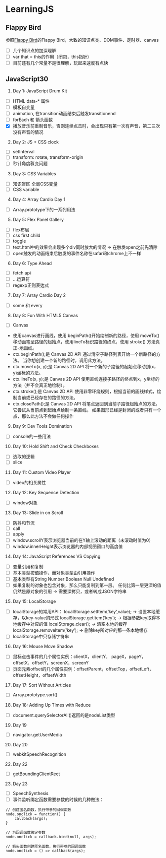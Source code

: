 # LearningJS

## Flappy Bird
参照[Flappy Bird](https://github.com/tzc123/canvas_game)的Flappy Bird，大致的知识点类、DOM事件、定时器、canvas

- [ ] 几个知识点的加深理解
- [ ] var that = this的作用（闭包，this指针）
- [ ] 目前还有几个常量不是很理解，玩起来速度有点快

## JavaScript30
1. Day 1: JavaScript Drum Kit
- [ ] HTML data-* 属性
- [ ] 模板自变量
- [ ] animation, 在transition动画结束后触发transitionend
- [ ] forEach 和 箭头函数 
- [x] 播放音乐前重制音乐，否则连续点击时，会出现只有第一次有声音，第二三次没有声音的情况

2. Day 2: JS + CSS clock
- [ ] setInterval
- [ ] transform: rotate, transform-origin
- [ ] 秒针角度骤变问题

3. Day 3: CSS Variables
- [ ] 知识盲区 全局CSS变量
- [ ] CSS variable

4. Day 4: Array Cardio Day 1
- [ ] Array.prototype下的一系列用法

5. Day 5: Flex Panel Gallery
- [ ] flex布局
- [ ] css first child
- [ ] toggle
- [ ] text.html中的效果会出现多个div同时放大的情况 => 在触发open之前先清除
- [ ] open触发的动画结束后触发的事件名称在safari和chrome上不一样

6. Day 6: Type Ahead
- [ ] fetch api
- [ ] ...运算符
- [ ] regexp正则表达式

7. Day 7: Array Cardio Day 2
- [ ] some 和 every

8. Day 8: Fun With HTML5 Canvas
- [ ] Canvas
- 使用canvas进行画线，使用 beginPath()开始绘制新的路径，使用 moveTo()移动画笔至路径的起始点，使用lineTo标识路径的终点，使用 stroke() 方法真正-地画线。
- ctx.beginPath();是 Canvas 2D API 通过清空子路径列表开始一个新路径的方法。 当你想创建一个新的路径时，调用此方法。
- ctx.moveTo(x, y);是 Canvas 2D API 将一个新的子路径的起始点移动到(x，y)坐标的方法。
- ctx.lineTo(x, y);是 Canvas 2D API 使用直线连接子路径的终点到x，y坐标的方法（并不会真正地绘制）。
- ctx.stroke();是 Canvas 2D API 使用非零环绕规则，根据当前的画线样式，绘制当前或已经存在的路径的方法。
- ctx.closePath();是 Canvas 2D API 将笔点返回到当前子路径起始点的方法。它尝试从当前点到起始点绘制一条直线。 如果图形已经是封闭的或者只有一个点，那么此方法不会做任何操作

9. Day 9: Dev Tools Domination
- [ ] console的一些用法

10. Day 10: Hold Shift and Check Checkboxes
- [ ] 选取的逻辑
- [ ] slice

11. Day 11: Custom Video Player
- [ ] video的相关属性

12. Day 12: Key Sequence Detection
- [ ] window对象

13. Day 13: Slide in on Scroll
- [ ] 防抖和节流
- [ ] call
- [ ] apply
- [ ] window.scrollY表示浏览器当前的在Y轴上滚动的距离（未滚动时值为0）
- [ ] window.innerHeight表示浏览器的内部视图窗口的高度值

14. Day 14: JavaScript References VS Copying
- [ ] 变量引用和复制
- [ ] 基本类型按值操作，而对象类型由引用操作
- [ ] 基本类型有String Number Boolean Null Undefined
- [ ] 如果复制的对象也包含对象，那么只能复制到第一层。 任何比第一层更深的值仍然是原对象的引用 -> 需要深拷贝，或者转成JSON字符串

15. Day 15: LocalStorage
- [ ] localStorage的常用API：
localStorage.setItem(‘key’,value); -> 设置本地缓存，以key-value的形式
localStorage.getItem(‘key’); -> 根据参数key取得本地缓存中对应的值
localStorage.clear(); -> 清空本地的缓存
localStorage.removeItem(‘key’); -> 删除key所对应的那一条本地缓存
- [ ] localStorage中只存储字符串

16. Day 16: Mouse Move Shadow
- [ ] 鼠标点击事件的几个属性实例：clientX，clientY， pageX，pageY，offsetX，offsetY，screenX，screenY
- [ ] 页面元素offset的几个属性实例：offsetParent，offsetTop，offsetLeft，offsetHeight，offsetWidth

17. Day 17: Sort Without Articles
- [ ] Array.prototype.sort()

18. Day 18: Adding Up Times with Reduce
- [ ] document.querySelectorAll()返回的是nodeList类型

19. Day 19
- [ ] navigator.getUserMedia

20. Day 20
- [ ] webkitSpeechRecognition

22. Day 22
- [ ] getBoundingClientRect

23. Day 23
- [ ] SpeechSynthesis
- [ ] 事件监听绑定函数需要参数的时候的几种做法：
```
// 创建匿名函数，执行带参的回调函数
node.onclick = function() {
    callback(args);
}

// 为回调函数绑定参数
node.onclick = callback.bind(null, args);

// 箭头函数创建匿名函数，执行带参的回调函数
node.onclick = () => callback(args);
```